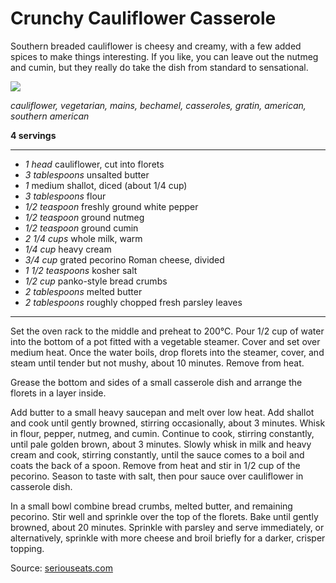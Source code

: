 # Crunchy Cauliflower Casserole

Southern breaded cauliflower is cheesy and creamy, with a few added spices to make things interesting. If you like, you can leave out the nutmeg and cumin, but they really do take the dish from standard to sensational.

<img src="https://www.seriouseats.com/recipes/images/2013/07/20130703-258629-southern-breaded-cauliflower-recipe.jpg" />

*cauliflower, vegetarian, mains, bechamel, casseroles, gratin, american, southern american*

**4 servings**

---

- *1 head* cauliflower, cut into florets
- *3 tablespoons* unsalted butter
- *1* medium shallot, diced (about 1/4 cup)
- *3 tablespoons* flour
- *1/2 teaspoon* freshly ground white pepper
- *1/2 teaspoon* ground nutmeg
- *1/2 teaspoon* ground cumin
- *2 1/4 cups* whole milk, warm
- *1/4 cup* heavy cream
- *3/4 cup* grated pecorino Roman cheese, divided
- *1 1/2 teaspoons* kosher salt
- *1/2 cup* panko-style bread crumbs
- *2 tablespoons* melted butter
- *2 tablespoons* roughly chopped fresh parsley leaves

---

Set the oven rack to the middle and preheat to 200°C. Pour 1/2 cup of water into the bottom of a pot fitted with a vegetable steamer. Cover and set over medium heat. Once the water boils, drop florets into the steamer, cover, and steam until tender but not mushy, about 10 minutes. Remove from heat.

Grease the bottom and sides of a small casserole dish and arrange the florets in a layer inside. 

Add butter to a small heavy saucepan and melt over low heat. Add shallot and cook until gently browned, stirring occasionally, about 3 minutes. Whisk in flour, pepper, nutmeg, and cumin. Continue to cook, stirring constantly, until pale golden brown, about 3 minutes. Slowly whisk in milk and heavy cream and cook, stirring constantly, until the sauce comes to a boil and coats the back of a spoon. Remove from heat and stir in 1/2 cup of the pecorino. Season to taste with salt, then pour sauce over cauliflower in casserole dish.

In a small bowl combine bread crumbs, melted butter, and remaining pecorino. Stir well and sprinkle over the top of the florets. Bake until gently browned, about 20 minutes. Sprinkle with parsley and serve immediately, or alternatively, sprinkle with more cheese and broil briefly for a darker, crisper topping.

Source: [seriouseats.com](https://www.seriouseats.com/recipes/2013/07/comfort-me-with-crunchy-cauliflower-casserole-recipe.html)
